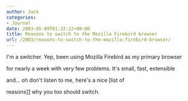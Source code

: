 ```yaml
---
author: Jack
categories:
- Journal
date: 2003-05-09T01:32:12+00:00
title: Reasons to switch to the Mozilla Firebird browser
url: /2003/reasons-to-switch-to-the-mozilla-firebird-browser/
---
```


I'm a switcher. Yep, been using Mozilla Firebird as my primary browser
  

  
for nearly a week with very few problems. It's small, fast, extensible
  

  
and&#8230; oh don't listen to me, here's a nice [list of
  

  
reasons][1] why you too should switch.

 [1]: //www.mozilla.org/projects/phoenix/why/"